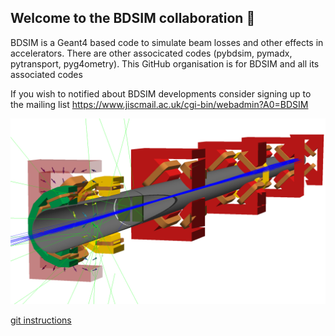 ## Welcome to the BDSIM collaboration  👋

BDSIM is a Geant4 based code to simulate beam losses and other effects in accelerators. There are other associcated codes (pybdsim, pymadx, pytransport, pyg4ometry). This GitHub organisation is for BDSIM and all its associated codes

If you wish to notified about BDSIM developments consider signing up to the mailing list https://www.jiscmail.ac.uk/cgi-bin/webadmin?A0=BDSIM

![OpenGL visualisation of a BDSIM accelerator](./homepage_image.png)

[git instructions](./git_instructions.md)